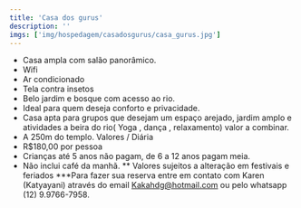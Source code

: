```yaml
---
title: 'Casa dos gurus'
description: ''
imgs: ['img/hospedagem/casadosgurus/casa_gurus.jpg']
---
```

- Casa ampla com salão panorâmico.
- Wifi
- Ar condicionado
- Tela contra insetos
- Belo jardim e bosque com acesso ao rio.
- Ideal para quem deseja conforto e privacidade.
- Casa apta para grupos que desejam um espaço arejado, jardim amplo e atividades a beira do rio( Yoga , dança , relaxamento) valor a combinar.
- A 250m do templo.
Valores / Diária
- R$180,00 por pessoa
- Crianças até 5 anos não pagam, de 6 a 12 anos pagam meia.
- Não inclui café da manhã.
** Valores sujeitos a alteração em festivais e feriados
***Para fazer sua reserva entre em contato com Karen (Katyayani) através do email Kakahdg@hotmail.com ou pelo whatsapp (12) 9.9766-7958.